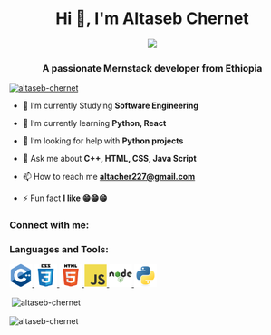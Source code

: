 <h1 align="center">Hi 👋, I'm Altaseb Chernet</h1>
<div align="center"><img  width="50%" src="https://media.tenor.com/I5iY9Hj8YGQAAAAj/kroppa-digital.gif"></div>
<h3 align="center">A passionate Mernstack developer from Ethiopia</h3>

<p align="left"> <a href="https://github.com/ryo-ma/github-profile-trophy"><img src="https://github-profile-trophy.vercel.app/?username=altaseb-chernet" alt="altaseb-chernet" /></a> </p>

- 🔭 I’m currently Studying **Software Engineering**

- 🌱 I’m currently learning **Python, React**

- 🤝 I’m looking for help with **Python projects**

- 💬 Ask me about **C++, HTML, CSS, Java Script**

- 📫 How to reach me **altacher227@gmail.com**

- ⚡ Fun fact **I like 😁😁😁**

<h3 align="left">Connect with me:</h3>
<p align="left">
</p>

<h3 align="left">Languages and Tools:</h3>
<p align="left"> <a href="https://www.w3schools.com/cpp/" target="_blank" rel="noreferrer"> <img src="https://raw.githubusercontent.com/devicons/devicon/master/icons/cplusplus/cplusplus-original.svg" alt="cplusplus" width="40" height="40"/> </a> <a href="https://www.w3schools.com/css/" target="_blank" rel="noreferrer"> <img src="https://raw.githubusercontent.com/devicons/devicon/master/icons/css3/css3-original-wordmark.svg" alt="css3" width="40" height="40"/> </a> <a href="https://www.w3.org/html/" target="_blank" rel="noreferrer"> <img src="https://raw.githubusercontent.com/devicons/devicon/master/icons/html5/html5-original-wordmark.svg" alt="html5" width="40" height="40"/> </a> <a href="https://developer.mozilla.org/en-US/docs/Web/JavaScript" target="_blank" rel="noreferrer"> <img src="https://raw.githubusercontent.com/devicons/devicon/master/icons/javascript/javascript-original.svg" alt="javascript" width="40" height="40"/> </a> <a href="https://nodejs.org" target="_blank" rel="noreferrer"> <img src="https://raw.githubusercontent.com/devicons/devicon/master/icons/nodejs/nodejs-original-wordmark.svg" alt="nodejs" width="40" height="40"/> </a> <a href="https://www.python.org" target="_blank" rel="noreferrer"> <img src="https://raw.githubusercontent.com/devicons/devicon/master/icons/python/python-original.svg" alt="python" width="40" height="40"/> </a> </p>

<p>&nbsp;<img align="center" src="https://github-readme-stats.vercel.app/api?username=altaseb-chernet&show_icons=true&locale=en" alt="altaseb-chernet" /></p>

<p><img align="center" src="https://github-readme-streak-stats.herokuapp.com/?user=altaseb-chernet&" alt="altaseb-chernet" /></p>
